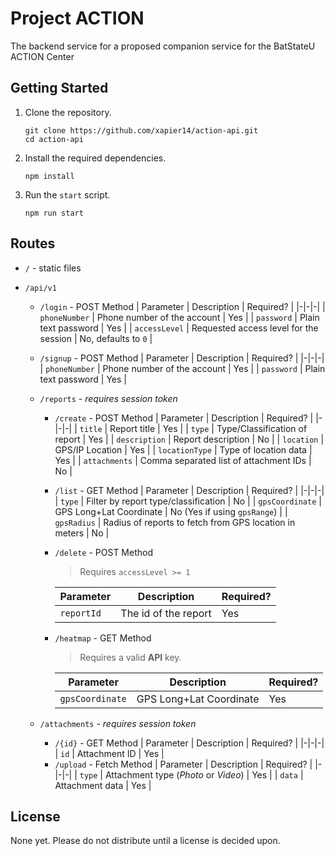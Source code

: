 # Project ACTION

The backend service for a proposed companion service for the BatStateU ACTION Center

## Getting Started

1. Clone the repository.
   ```
   git clone https://github.com/xapier14/action-api.git
   cd action-api
   ```
1. Install the required dependencies.
   ```
   npm install
   ```
1. Run the `start` script.
   ```
   npm run start
   ```

## Routes

- `/` - static files
- `/api/v1`

  - `/login` - POST Method
    | Parameter | Description | Required? |
    |-|-|-|
    | `phoneNumber` | Phone number of the account | Yes |
    | `password` | Plain text password | Yes |
    | `accessLevel` | Requested access level for the session | No, defaults to `0` |
  - `/signup` - POST Method
    | Parameter | Description | Required? |
    |-|-|-|
    | `phoneNumber` | Phone number of the account | Yes |
    | `password` | Plain text password | Yes |
  - `/reports` - _requires session token_

    - `/create` - POST Method
      | Parameter | Description | Required? |
      |-|-|-|
      | `title` | Report title | Yes |
      | `type` | Type/Classification of report | Yes |
      | `description` | Report description | No |
      | `location` | GPS/IP Location | Yes |
      | `locationType` | Type of location data | Yes |
      | `attachments` | Comma separated list of attachment IDs | No |
    - `/list` - GET Method
      | Parameter | Description | Required? |
      |-|-|-|
      | `type` | Filter by report type/classification | No |
      | `gpsCoordinate` | GPS Long+Lat Coordinate | No (Yes if using `gpsRange`) |
      | `gpsRadius` | Radius of reports to fetch from GPS location in meters | No |
    - `/delete` - POST Method

      > Requires `accessLevel >= 1`

      | Parameter  | Description          | Required? |
      | ---------- | -------------------- | --------- |
      | `reportId` | The id of the report | Yes       |

    - `/heatmap` - GET Method

      > Requires a valid **API** key.

      | Parameter       | Description             | Required? |
      | --------------- | ----------------------- | --------- |
      | `gpsCoordinate` | GPS Long+Lat Coordinate | Yes       |

  - `/attachments` - _requires session token_
    - `/{id}` - GET Method
      | Parameter | Description | Required? |
      |-|-|-|
      | `id` | Attachment ID | Yes |
    - `/upload` - Fetch Method
      | Parameter | Description | Required? |
      |-|-|-|
      | `type` | Attachment type (_Photo_ or _Video_) | Yes |
      | `data` | Attachment data | Yes |

## License

None yet. Please do not distribute until a license is decided upon.
